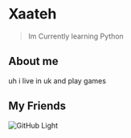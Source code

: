 # Xaateh
> Im Currently learning Python

## About me

uh i live in uk and play games

## My Friends
![GitHub Light](https://github.com/github-light.png#gh-dark-mode-only)
